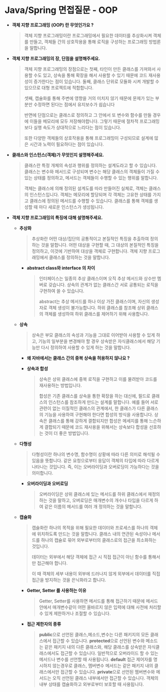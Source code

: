 # Java/Spring 면접질문 - OOP 

- **객체 지향 프로그래밍 (OOP) 란 무엇인가요 ?**

  > 객체 지향 프로그래밍이란 프로그래밍에서 필요한 데이터를 추상화시켜 객체를 만들고, 객체들 간의 상호작용을 통해 로직을 구성하는 프로그래밍 방법론을 말합니다. 

- **객체 지향 프로그래밍의 장, 단점을 설명해주세요.** 

  > 객체 지향 프로그래밍의 장점으로는 
  > 첫째, 타인이 만든 클래스를 가져와서 사용할 수도 있고, 상속을 통해 확장을 해서 사용할 수 있기 때문에 코드 재사용성이 증가한다는 점이 있습니다. 
  > 둘째, 클래스 단위로 모듈화 시켜 개발할 수 있으므로 대형 프로젝트에 적합합니다.
  >
  > 셋째, 캡슐화를 통해 주변에 영향을 거의 미치지 않기 때문에 문제가 있는 부분만 수정하면 된다는 점에서 유지보수가 쉽습니다 
  >
  > 반면에 단점으로는 클래스로 정의하고 그 안에서 또 변수와 함수를 만들 경우에 이들을 메모리에 모두 저장해야합니다. 그렇기 때문에 절차적 프로그래밍보다 실행 속도가 상대적으로 느리다는 점이 있습니다. 
  >
  > 또한 다양한 객체들의 상호작용을 통해 프로그래밍이 구성되므로 설계에 많은 시간과 노력이 필요하다는 점이 있습니다. 

- **클래스와 인스턴스(객체)가 무엇인지 설명해주세요.**

  > 클래스란 특정 개체의 속성과 행위를 정의하는 설계도라고 할 수 있습니다. 클래스는 변수와 메서드로 구성되며 변수는 해당 클래스의 객체들이 가질 수 있는 상태를 정의하고, 메서드는 객체들이 수행할 수 있는 행위를 말합니다.
  >
  > 객체는 클래스에 의해 정의된 설계도를 따라 만들어진 실체로, 객체는 클래스의 인스턴스입니다. 객체는 메모리에 할당되며 각 객체는 고유한 상태를 가지고 클래스에 정의된 메서드를 수행할 수 있습니다. 클래스를 통해 객체를 생성할 때 마다 새로운 인스턴스가 생성됩니다.

- **객체 지향 프로그래밍의 특징에 대해 설명해주세요.**

  - **추상화**
    
    > 추상화란 어떤 대상/집단의 공통적이고 본질적인 특징을 추출하여 정의하는 것을 말합니다. 어떤 대상을 구현할 때, 그 대상의 본질적인 특징을 정의하고, 이것에 기반하여 대상을 객체로 구현합니다. 객체 지향 프로그래밍에서 클래스를 정의하는 것을 말합니다. 
    
    - **abstract class와 interface 의 차이** 
    
      > 인터페이스는 일종의 추상 클래스이며 오직 추상 메서드와 상수만 멤버로 갖습니다. 상속의 관계가 없는 클래스간 서로 공통되는 로직을 구현하여 쓸 수 있습니다.
      >
      > abstract는 추상 메서드를 하나 이상 가진 클래스이며, 자신의 생성자로 객체 생성이 불가능합니다. 하위 클래스를 참조해 상위 클래스의 객체를 생성하여 하위 클래스를 제어하기 위해 사용합니다.
    
  - **상속**
    
    > 상속은 부모 클래스의 속성과 기능을 그대로 이어받아 사용할 수 있게 하고, 기능의 일부분을 변경해야 할 경우 상속받은 자식클래스에서 해당 기능만 다시 정의하여 사용할 수 있게 하는 것을 말합니다. 
    
    - **왜 자바에서는 클래스 간의 중복 상속을 허용하지 않나요 ?** 
    
    - **상속과 합성**
    
      > 상속은 상위 클래스에 중복 로직을 구현하고 이를 물려받아 코드를 재사용하는 방법입니다. 
      >
      > 합성은 기존 클래스를 상속을 통한 확장을 하는 대신에, 필드로 클래스의 인스턴스를 참조하게 만드는 설계를 말합니다. 예를 들어 서로 관련이 없는 이질적인 클래스의 관계에서, 한 클래스가 다른 클래스의 기능을 사용하여 구현해야 한다면 합성의 방식을 사용합니다. 
      > 상속은 클래스를 통해 강하게 결합되지만 합성은 메세지를 통해 느슨하게 결합되기 때문에 코드 재사용을 위해서는 상속보다 합성을 선호하는 것이 더 좋은 방법입니다. 
    
  - **다형성**
    
    > 다형성이란 하나의 변수명, 함수명이 상황에 따라 다른 의미로 해석될 수 있음을 뜻합니다. 같은 요청으로부터 응답이 객체의 타입에 따라 다르게 나타나는 것입니다. 즉, 이는 오버라이딩과 오버로딩이 가능하다는 것을 의미합니다.
    
    - **오버라이딩과 오버로딩**
    
      > 오버라이딩은 상위 클래스에 있는 메서드를 하위 클래스에서 재정의 하는 것을 말하고, 오버로딩은 매개변수의 개수나 타입을 다르게 하여 같은 이름의 메서드를 여러 개 정의하는 것을 말합니다. 
    
  - **캡슐화**
    
    > 캡슐화란 하나의 목적을 위해 필요한 데이터와 프로세스를 하나의 객체에 위치하도록 만드는 것을 말합니다. 클래스 내의 연관된 속성이나 메서드를 하나의 캡슐로 묶어 외부로부터의 클래스로의 접근을 최소화하는 것입니다. 
    >
    > 데이터는 외부에서 해당 객체에 접근 시 직접 접근이 아닌 함수를 통해서만 접근해야 합니다.
    >
    > 이 때 객체의 세부 내용이 외부에 드러나지 않게 외부에서 데이터를 직접 접근을 방지하는 것을 은닉화라고 합니다. 
    
    - **Getter, Setter 를 사용하는 이유**
    
      > Getter, Setter를 사용하면 메서드를 통해 접근하기 때문에 메서드 안에서 매개변수같이 어떤 올바르지 않은 입력에 대해 사전에 처리할 수 있게 제한하거나 조절할 수 있습니다. 
    - **접근 제한자의 종류**
    
      > **public**으로 선언된 클래스,메소드,변수는 다른 패키지의 모든 클래스에서 접근할 수 있습니다.
      > **protected**으로 선언된 변수와 메소드는 같은 패키지 내의 다른 클래스와, 해당 클래스를 상속받은 자식클래스에서도 접근할 수 있습니다. 일반적으로 오버라이드 할 수 있는 메서드나 변수를 선언할 때 사용됩니다.
      > **default** 접근 제어자를 명시하지 않는경우로 클래스, 멤버변수 메서드는 같은 패키지 내의 클래스에서만 접근할 수 있습니다.
      > **private**으로 선언된 멤버변수와 메서드는 오직 선언된 클래스 내부에서만 접근할 수 있습니다. 객체의 내부 상태를 캡슐화하고 외부로부터 보호할 때 사용됩니다.
